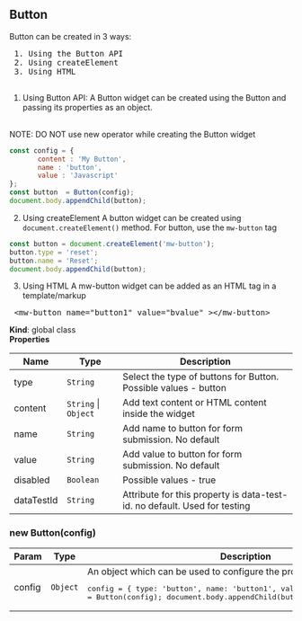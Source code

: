 <a name="Button"></a>

## Button
Button can be created in 3 ways:
<pre>
 1. Using the Button API
 2. Using createElement
 3. Using HTML

</pre>
1. Using Button API:
A Button widget can be created using the Button and passing its
properties as an object.

<br/>
NOTE: DO NOT use new operator while creating the Button widget

```js
const config = {
       content : 'My Button',
       name : 'button',
       value : 'Javascript'
};
const button  = Button(config);
document.body.appendChild(button);
```

2. Using createElement
A button widget can be created using `document.createElement()` method.
For button, use the `mw-button` tag
```js
const button = document.createElement('mw-button');
button.type = 'reset';
button.name = 'Reset';
document.body.appendChild(button);
```

3. Using HTML
A mw-button widget can be added as an HTML tag in a template/markup
<pre>
 &lt;mw-button name="button1" value="bvalue" &gt;&lt;/mw-button&gt;
</pre>

**Kind**: global class  
**Properties**

| Name | Type | Description |
| --- | --- | --- |
| type | <code>String</code> | Select the type of buttons for Button. Possible values - button | submit | reset, default - button |
| content | <code>String</code> \| <code>Object</code> | Add text content or HTML content inside the widget |
| name | <code>String</code> | Add name to button for form submission. No default |
| value | <code>String</code> | Add value to button for form submission. No default |
| disabled | <code>Boolean</code> | Possible values - true | false, default - false |
| dataTestId | <code>String</code> | Attribute for this property is data-test-id. no default. Used for testing |

<a name="new_Button_new"></a>

### new Button(config)

| Param | Type | Description |
| --- | --- | --- |
| config | <code>Object</code> | An object which can be used to configure the properties. <pre> config = {   type: 'button',   name: 'button1',   value: 'Save' } const button = Button(config); document.body.appendChild(button); </pre> |